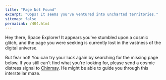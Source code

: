 ```yaml
---
title: "Page Not Found"
excerpt: "Oops! It seems you've ventured into uncharted territories."
sitemap: false
permalink: /404.html
---
```


Hey there, Space Explorer! It appears you've stumbled upon a cosmic glitch, and the page you were seeking is currently lost in the vastness of the digital universe.

But fear not! You can try your luck again by searching for the missing page below. If you still can't find what you're looking for, please send a cosmic distress signal to [Chinmay](mailto:chinmay.n.saraf@gmail.com). He might be able to guide you through this interstellar maze.

<script type="text/javascript">
  var GOOG_FIXURL_LANG = 'en';
  var GOOG_FIXURL_SITE = '{{ site.url }}'
</script>
<script type="text/javascript"
  src="//linkhelp.clients.google.com/tbproxy/lh/wm/fixurl.js">
</script>
